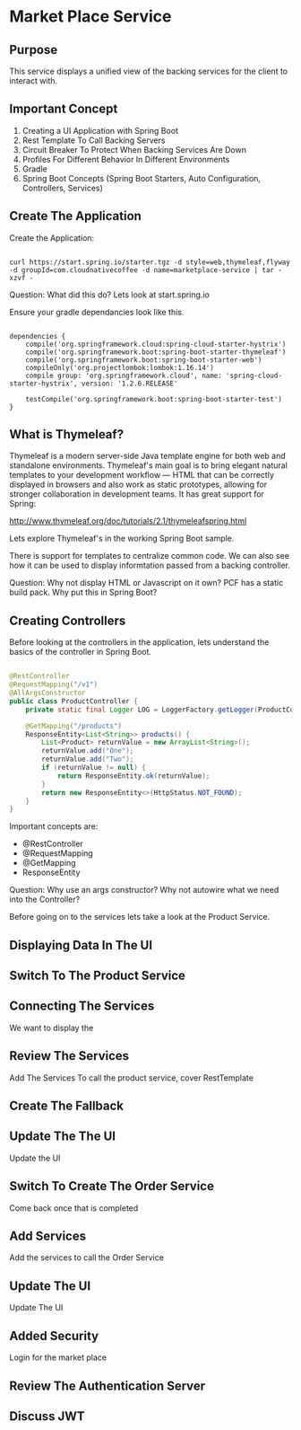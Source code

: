 # Market Place Service

## Purpose

This service displays a unified view of the backing services for the client to interact with.

## Important Concept

1. Creating a UI Application with Spring Boot
2. Rest Template To Call Backing Servers
3. Circuit Breaker To Protect When Backing Services Are Down
4. Profiles For Different Behavior In Different Environments
5. Gradle
6. Spring Boot Concepts (Spring Boot Starters, Auto Configuration, Controllers, Services)

## Create The Application

Create the Application:

```shell

curl https://start.spring.io/starter.tgz -d style=web,thymeleaf,flyway -d groupId=com.cloudnativecoffee -d name=marketplace-service | tar -xzvf -

```
Question: What did this do? Lets look at start.spring.io

Ensure your gradle dependancies look like this.

```shell

dependencies {
	compile('org.springframework.cloud:spring-cloud-starter-hystrix')
	compile('org.springframework.boot:spring-boot-starter-thymeleaf')
	compile('org.springframework.boot:spring-boot-starter-web')
	compileOnly('org.projectlombok:lombok:1.16.14')
	compile group: 'org.springframework.cloud', name: 'spring-cloud-starter-hystrix', version: '1.2.6.RELEASE'

	testCompile('org.springframework.boot:spring-boot-starter-test')
}

```

## What is Thymeleaf?

Thymeleaf is a modern server-side Java template engine for both web and standalone environments. Thymeleaf's main goal is to bring elegant natural templates to your development workflow — HTML that can be correctly displayed in browsers and also work as static prototypes, allowing for stronger collaboration in development teams. It has great support for Spring:

http://www.thymeleaf.org/doc/tutorials/2.1/thymeleafspring.html

Lets explore Thymeleaf's in the working Spring Boot sample.

There is support for templates to centralize common code. We can also see how it can be used to display informtation passed from a backing controller.

Question: Why not display HTML or Javascript on it own? PCF has a static build pack. Why put this in Spring Boot?

## Creating Controllers

Before looking at the controllers in the application, lets understand the basics of the controller in Spring Boot.

```java

@RestController
@RequestMapping("/v1")
@AllArgsConstructor
public class ProductController {
	private static final Logger LOG = LoggerFactory.getLogger(ProductController.class);

	@GetMapping("/products")
	ResponseEntity<List<String>> products() {
		List<Product> returnValue = new ArrayList<String>();
		returnValue.add("One");
		returnValue.add("Two");
		if (returnValue != null) {
			return ResponseEntity.ok(returnValue);
		}
		return new ResponseEntity<>(HttpStatus.NOT_FOUND);
	}
}

```
Important concepts are:

- @RestController
- @RequestMapping
- @GetMapping
- ResponseEntity

Question: Why use an args constructor? Why not autowire what we need into the Controller?

Before going on to the services lets take a look at the Product Service.

## Displaying Data In The UI



## Switch To The Product Service

## Connecting The Services

We want to display the 

## Review The Services

Add The Services To call the product service, cover RestTemplate

## Create The Fallback

## Update The The UI

Update the UI

## Switch To Create The Order Service

Come back once that is completed

## Add Services

Add the services to call the Order Service

## Update The UI

Update The UI

## Added Security

Login for the market place

## Review The Authentication Server

## Discuss JWT 




